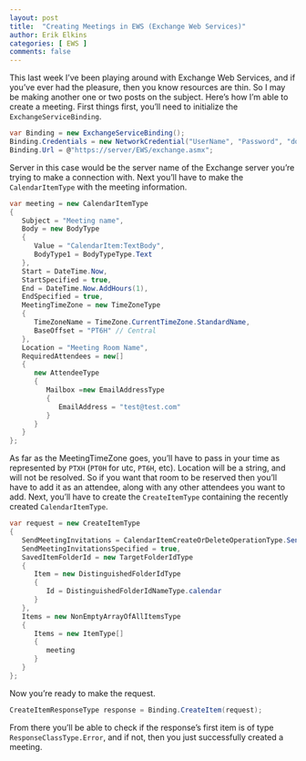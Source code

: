 ```yaml
---
layout: post
title:  "Creating Meetings in EWS (Exchange Web Services)"
author: Erik Elkins
categories: [ EWS ]
comments: false
---
```


This last week I’ve been playing around with Exchange Web Services, and if you’ve ever had the pleasure, then you know resources are thin. So I may be making another one or two posts on the subject. Here’s how I’m able to create a meeting. First things first, you’ll need to initialize the `ExchangeServiceBinding`.

```csharp
var Binding = new ExchangeServiceBinding(); 
Binding.Credentials = new NetworkCredential("UserName", "Password", "domain"); 
Binding.Url = @"https://server/EWS/exchange.asmx";
```

Server in this case would be the server name of the Exchange server you’re trying to make a connection with. Next you’ll have to make the `CalendarItemType` with the meeting information.

```csharp
var meeting = new CalendarItemType 
{ 
   Subject = "Meeting name", 
   Body = new BodyType 
   {
      Value = "CalendarItem:TextBody", 
      BodyType1 = BodyTypeType.Text 
   }, 
   Start = DateTime.Now, 
   StartSpecified = true, 
   End = DateTime.Now.AddHours(1), 
   EndSpecified = true, 
   MeetingTimeZone = new TimeZoneType 
   { 
      TimeZoneName = TimeZone.CurrentTimeZone.StandardName, 
      BaseOffset = "PT6H" // Central 
   }, 
   Location = "Meeting Room Name", 
   RequiredAttendees = new[] 
   { 
      new AttendeeType 
      { 
         Mailbox =new EmailAddressType 
         { 
            EmailAddress = "test@test.com" 
         } 
      } 
   } 
};
```

As far as the MeetingTimeZone goes, you’ll have to pass in your time as represented by `PTXH` (`PT0H` for utc, `PT6H`, etc). Location will be a string, and will not be resolved. So if you want that room to be reserved then you’ll have to add it as an attendee, along with any other attendees you want to add. Next, you’ll have to create the `CreateItemType` containing the recently created `CalendarItemType`.

```csharp
var request = new CreateItemType 
{ 
   SendMeetingInvitations = CalendarItemCreateOrDeleteOperationType.SendToAllAndSaveCopy, 
   SendMeetingInvitationsSpecified = true, 
   SavedItemFolderId = new TargetFolderIdType 
   { 
      Item = new DistinguishedFolderIdType 
      { 
         Id = DistinguishedFolderIdNameType.calendar 
      } 
   }, 
   Items = new NonEmptyArrayOfAllItemsType 
   { 
      Items = new ItemType[] 
      { 
         meeting 
      } 
   } 
};
```

Now you’re ready to make the request.

```csharp
CreateItemResponseType response = Binding.CreateItem(request);
```

From there you’ll be able to check if the response’s first item is of type `ResponseClassType.Error`, and if not, then you just successfully created a meeting.